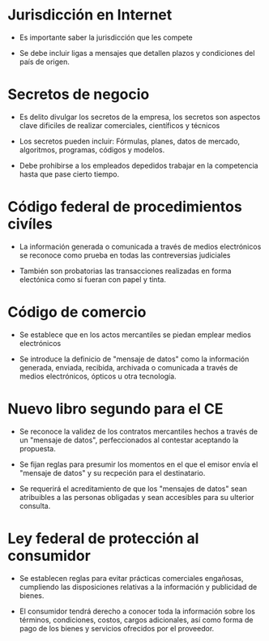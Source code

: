 # Jurisdicción en Internet

- Es importante saber la jurisdicción que les compete

- Se debe incluir ligas a mensajes que detallen plazos y condiciones del país de origen.

# Secretos de negocio

- Es delito divulgar los secretos de la empresa, los secretos son aspectos clave dificiles de realizar comerciales, científicos y técnicos

- Los secretos pueden incluir: Fórmulas, planes, datos de mercado, algoritmos, programas, códigos y modelos.

- Debe prohibirse a los empleados depedidos trabajar en la competencia hasta que pase cierto tiempo.

# Código federal de procedimientos civíles

- La información generada o comunicada a través de medios electrónicos se reconoce como prueba en todas las contreversias judiciales

- También son probatorias las transacciones realizadas en forma electónica como si fueran con papel y tinta.

# Código de comercio

- Se establece que en los actos mercantiles se piedan emplear medios electrónicos

- Se introduce la definicio de "mensaje de datos" como la información generada, enviada, recibida, archivada o comunicada a través de medios electrónicos, ópticos u otra tecnología.

# Nuevo libro segundo para el CE

- Se reconoce la validez de los contratos mercantiles hechos a través de un "mensaje de datos", perfeccionados al contestar aceptando la propuesta.

- Se fijan reglas para presumir los momentos en el que el emisor envía el "mensaje de datos" y su recpeción para el destinatario.

- Se requerirá el acreditamiento de que los "mensajes de datos" sean atribuibles a las personas obligadas y sean accesibles para su ulterior consulta.

# Ley federal de protección al consumidor

- Se establecen reglas para evitar prácticas comerciales engañosas, cumpliendo las disposiciones relativas a la información y publicidad de bienes.

- El consumidor tendrá derecho a conocer toda la información sobre los términos, condiciones, costos, cargos adicionales, así como forma de pago de los 
bienes y servicios ofrecidos por el proveedor.

